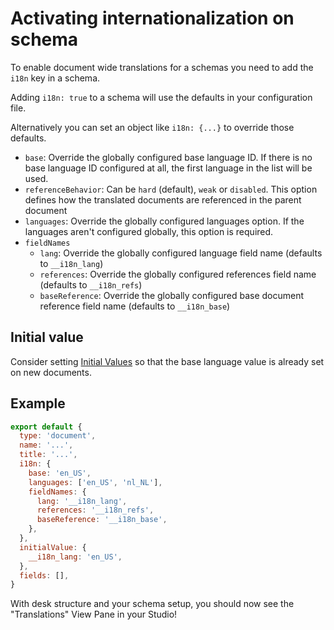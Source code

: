 # Activating internationalization on schema

To enable document wide translations for a schemas you need to add the `i18n` key in a schema.

Adding `i18n: true` to a schema will use the defaults in your configuration file.

Alternatively you can set an object like `i18n: {...}` to override those defaults.

- `base`: Override the globally configured base language ID. If there is no base language ID configured at all, the first language in the list will be used.
- `referenceBehavior`: Can be `hard` (default), `weak` or `disabled`. This option defines how the translated documents are referenced in the parent document
- `languages`: Override the globally configured languages option. If the languages aren't configured globally, this option is required.
- `fieldNames`
  - `lang`: Override the globally configured language field name (defaults to `__i18n_lang`)
  - `references`: Override the globally configured references field name (defaults to `__i18n_refs`)
  - `baseReference`: Override the globally configured base document reference field name (defaults to `__i18n_base`)

## Initial value

Consider setting [Initial Values](https://www.sanity.io/guides/getting-started-with-initial-values-for-new-documents) so that the base language value is already set on new documents.

## Example

```js
export default {
  type: 'document',
  name: '...',
  title: '...',
  i18n: {
    base: 'en_US',
    languages: ['en_US', 'nl_NL'],
    fieldNames: {
      lang: '__i18n_lang',
      references: '__i18n_refs',
      baseReference: '__i18n_base',
    },
  },
  initialValue: {
    __i18n_lang: 'en_US',
  },
  fields: [],
}
```

With desk structure and your schema setup, you should now see the "Translations" View Pane in your Studio!
